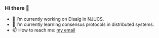 ### Hi there 👋

- 🔭 I’m currently working on Disalg in NJUCS.
- 🌱 I’m currently learning consensus protocols in distributed systems.
- 📫 How to reach me: [my email](huangbinyu000@outlook.com)
<!--
**BinyuHuang-nju/BinyuHuang-nju** is a ✨ _special_ ✨ repository because its `README.md` (this file) appears on your GitHub profile.

Here are some ideas to get you started:

- 🔭 I’m currently working on ...
- 🌱 I’m currently learning ...
- 👯 I’m looking to collaborate on ...
- 🤔 I’m looking for help with ...
- 💬 Ask me about ...
- 📫 How to reach me: ...
- 😄 Pronouns: ...
- ⚡ Fun fact: ...
-->

